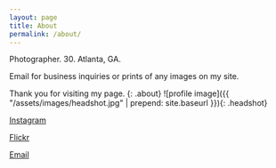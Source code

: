 ```yaml
---
layout: page
title: About
permalink: /about/
---
```

Photographer. 30. Atlanta, GA.

Email for business inquiries or prints of any images on my site. 

Thank you for visiting my page.
{: .about}
![profile image]({{ "/assets/images/headshot.jpg" | prepend: site.baseurl }}){: .headshot}

<div class="social_links">
  <a target='_blank' href='https://www.instagram.com/AlessioRLoreti/'><i class='fa fa-instagram'></i>Instagram</a>

  <a target='_blank' href='https://www.flickr.com/photos/alessiorloreti'><i class='fa fa-flickr'></i>Flickr</a>

  <a href='mailto:alessiorloreti@gmail.com?Subject=Hello'><i class="fa fa-envelope"></i>Email</a>
</div>
